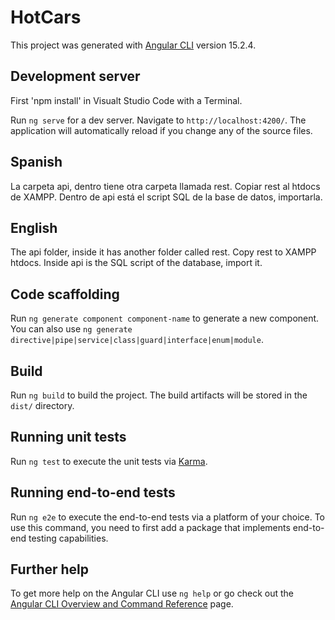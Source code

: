 # HotCars

This project was generated with [Angular CLI](https://github.com/angular/angular-cli) version 15.2.4.

## Development server

First 'npm install' in Visualt Studio Code with a Terminal.

Run `ng serve` for a dev server. Navigate to `http://localhost:4200/`. The application will automatically reload if you change any of the source files.
## Spanish
La carpeta api, dentro tiene otra carpeta llamada rest. Copiar rest al htdocs de XAMPP.
Dentro de api está el script SQL de la base de datos, importarla.

## English
The api folder, inside it has another folder called rest. Copy rest to XAMPP htdocs.
Inside api is the SQL script of the database, import it.
## Code scaffolding

Run `ng generate component component-name` to generate a new component. You can also use `ng generate directive|pipe|service|class|guard|interface|enum|module`.

## Build

Run `ng build` to build the project. The build artifacts will be stored in the `dist/` directory.

## Running unit tests

Run `ng test` to execute the unit tests via [Karma](https://karma-runner.github.io).

## Running end-to-end tests

Run `ng e2e` to execute the end-to-end tests via a platform of your choice. To use this command, you need to first add a package that implements end-to-end testing capabilities.

## Further help

To get more help on the Angular CLI use `ng help` or go check out the [Angular CLI Overview and Command Reference](https://angular.io/cli) page.

